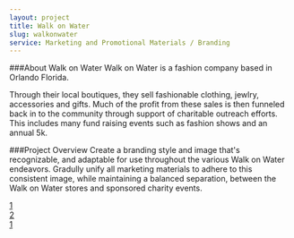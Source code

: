 ```yaml
---
layout: project
title: Walk on Water
slug: walkonwater
service: Marketing and Promotional Materials / Branding
---
```


###About Walk on Water
Walk on Water is a fashion company based in Orlando Florida.

Through their local boutiques, they sell fashionable clothing, jewlry, accessories and gifts. Much of the profit from these sales is then funneled back in to the community through support of charitable outreach efforts. This includes many fund raising events such as fashion shows and an annual 5k.

###Project Overview
Create a branding style and image that's recognizable, and adaptable for use throughout the various Walk on Water endeavors. Gradully unify all marketing materials to adhere to this consistent image, while maintaining a balanced separation, between the Walk on Water stores and sponsored charity events.

<div class="gallery">
  <div class="gallery-group">
    <a class="fancybox" rel="gallery" href="http://fancyapps.com/fancybox/demo/1_b.jpg"><div class="image large-image" style="background-image:url('http://placeimg.com/1000/700/nature')"></div></a>
    <div class="small-image-group">
      <a class="fancybox" rel="gallery" href="http://fancyapps.com/fancybox/demo/1_b.jpg"><div class="image small-image" style="background-image:url('http://placeimg.com/1000/700/nature')">1</div></a>
      <a class="fancybox" rel="gallery" href="http://fancyapps.com/fancybox/demo/1_b.jpg"><div class="image small-image" style="background-image:url('http://placeimg.com/1000/700/nature')">2</div></a>
    </div>
  </div>
  <div class="gallery-group">
    <a class="fancybox" rel="gallery" href="http://fancyapps.com/fancybox/demo/1_b.jpg"><div class="image large-image" style="background-image:url('http://placeimg.com/1000/700/nature')"></div></a>
    <div class="small-image-group">
      <a class="fancybox" rel="gallery" href="http://fancyapps.com/fancybox/demo/1_b.jpg"><div class="image small-image" style="background-image:url('http://placeimg.com/1000/700/nature')">1</div></a>
    </div>
  </div>
</div>